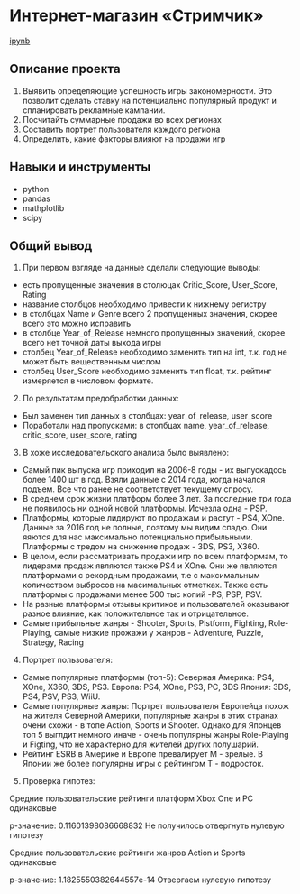 # Интернет-магазин «Стримчик»
[ipynb](https://github.com/ksyuuush/Portfolio-/blob/main/Project4/Project4.ipynb)

## Описание проекта
1. Выявить определяющие успешность игры закономерности. Это позволит сделать ставку на потенциально популярный продукт и спланировать рекламные кампании.
2. Посчитайть суммарные продажи во всех регионах
3. Составить портрет пользователя каждого региона
4. Определить, какие факторы влияют на продажи игр
## Навыки и инструменты
- python
- pandas
- mathplotlib
- scipy
## Общий вывод
1. При первом взгляде на данные сделали следующие выводы:

- есть пропущенные значения в столюцах Critic_Score, User_Score, Rating
- название столбцов необходимо привести к нижнему регистру
- в столбцах Name и Genre всего 2 пропущенных значения, скорее всего это можно исправить
- в столбце Year_of_Release немного пропущенных значений, скорее всего нет точной даты выхода игры
- столбец Year_of_Release необходимо заменить тип на int, т.к. год не может быть вещественным числом
- столбец User_Score необходимо заменить тип float, т.к. рейтинг измеряется в числовом формате.

2. По результатам предобработки данных:

- Был заменен тип данных в столбцах: year_of_release, user_score
- Поработали над пропусками: в столбцах name, year_of_release, critic_score, user_score, rating

3. В хоже исследовательского анализа было выявлено:
- Самый пик выпуска игр приходил на 2006-8 годы - их выпускадось более 1400 шт в год. Взяли данные с 2014 года, когда начался подъем. Все что ранее не соответствует текущему спросу.
- В среднем срок жизни платформ более 3 лет. За последние три года не появилось ни одной новой платформы. Исчезла одна - PSP.
- Платформы, которые лидируют по продажам и растут - PS4, XOne. Данные за 2016 год не полные, поэтому мы видим спадю. Они яяются для нас максимально потенциально прибыльными. Платформы с тредом на снижение продаж - 3DS, PS3, X360.
- В целом, если рассматривать продажи игр по всем платформам, то лидерами продаж являются также PS4 и XOne. Они же являются платформами с рекордным продажами, т.е с максимальным количеством выбросов на масимальных отметках. Также есть платформы с продажами менее 500 тыс копий -PS, PSP, PSV.
- На разные платформы отзывы критиков и пользователей оказывают разное влияние, как положительное так и отрицательное.
- Самые прибыльные жанры - Shooter, Sports, Plstform, Fighting, Role-Playing, самые низкие прожажи у жанров - Adventure, Puzzle, Strategy, Racing

4. Портрет пользователя:
- Самые популярные платформы (топ-5): Северная Америка: PS4, XOne, X360, 3DS, PS3. Европа: PS4, ХOne, PS3, PC, 3DS Япония: 3DS, PS4, PSV, PS3, WiiU.
- Самые популярные жанры: Портрет пользователя Европейца похож на жителя Северной Америки, популярные жанры в этих странах очени схожи - в топе Action, Sports и Shooter. Однако для Японцев топ 5 выглдит немного иначе - очень популярны жанры Role-Playing и Figting, что не характерно для жителей других полушарий.
- Рейтинг ESRB в  Америке и Европе превалирует M - зрелые. В Японии же более популярны игры с рейтингом T - подросток.

5. Проверка гипотез:

Средние пользовательские рейтинги платформ Xbox One и PC одинаковые

p-значение: 0.11601398086668832
Не получилось отвергнуть нулевую гипотезу

Средние пользовательские рейтинги жанров Action и Sports одинаковые

p-значение: 1.1825550382644557e-14
Отвергаем нулевую гипотезу


